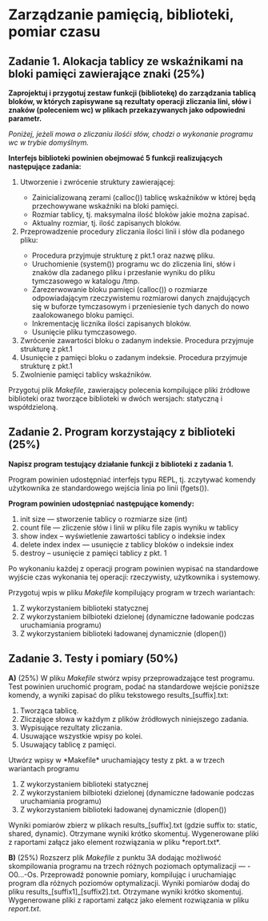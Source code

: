 # Zarządzanie pamięcią, biblioteki, pomiar czasu 


## Zadanie 1. Alokacja tablicy ze wskaźnikami na bloki pamięci zawierające znaki (25%)
**Zaprojektuj i przygotuj zestaw funkcji (bibliotekę) do zarządzania tablicą bloków, w których zapisywane są rezultaty operacji zliczania lini, słów i znaków (poleceniem wc) w plikach przekazywanych jako odpowiedni parametr.**

*Poniżej, jeżeli mowa o zliczaniu ilośći słów, chodzi o wykonanie programu wc w trybie domyślnym.*

**Interfejs biblioteki powinien obejmować 5 funkcji realizujących następujące zadania:**

<ol>
<li>Utworzenie i zwrócenie struktury zawierającej: </li>
<ul>
<li>Zainicializowaną zerami (calloc()) tablicę wskaźników w której będą przechowywane wskaźniki na bloki pamięci. </li>
<li>Rozmiar tablicy, tj. maksymalna ilość bloków jakie można zapisać.</li>
<li>Aktualny rozmiar, tj. ilość zapisanych bloków.</li>
</ul>
<li>Przeprowadzenie procedury zliczania ilości linii i słów dla podanego pliku:</li>
<ul>
<li>Procedura przyjmuje strukturę z pkt.1 oraz nazwę pliku.</li>
<li>Uruchomienie (system()) programu wc do zliczenia lini, słów i znaków dla zadanego pliku i przesłanie wyniku do pliku tymczasowego w katalogu /tmp. </li>
<li>Zarezerwowanie bloku pamięci (calloc()) o rozmiarze odpowiadającym rzeczywistemu rozmiarowi danych znajdujących się w buforze tymczasowym i przeniesienie tych danych do nowo zaalokowanego bloku pamięci.</li>
<li>Inkrementację licznika ilości zapisanych bloków.</li>
<li>Usunięcie pliku tymczasowego.</li>
</ul>
<li>Zwrócenie zawartości bloku o zadanym indeksie. Procedura przyjmuje strukturę z pkt.1</li>
<li>Usunięcie z pamięci bloku o zadanym indeksie. Procedura przyjmuje strukturę z pkt.1</li>
<li>Zwolnienie pamięci tablicy wskaźników.</li>
</ol>

Przygotuj plik *Makefile*, zawierający polecenia kompilujące pliki źródłowe biblioteki oraz tworzące biblioteki w dwóch wersjach: statyczną i współdzieloną.

## Zadanie 2. Program korzystający z biblioteki (25%)
**Napisz program testujący działanie funkcji z biblioteki z zadania 1.**

Program powinien udostępniać interfejs typu REPL, tj. zczytywać komendy użytkownika ze standardowego wejścia linia po linii (fgets()).

**Program powinien udostępniać następujące komendy:**

<ol>
<li>init size — stworzenie tablicy o rozmiarze size (int)</li>
<li>count file — zliczenie słów i linii w pliku file zapis wyniku w tablicy</li>
<li>show index – wyświetlenie zawartości tablicy o indeksie index </li>
<li>delete index index — usunięcie z tablicy bloków o indeksie index</li>
<li>destroy – usunięcie z pamięci tablicy z pkt. 1</li>
</ol>
Po wykonaniu każdej z operacji program powinien wypisać na standardowe wyjście czas wykonania tej operacji: rzeczywisty, użytkownika i systemowy.

Przygotuj wpis w pliku *Makefile* kompilujący program w trzech wariantach:

<ol>
<li>Z wykorzystaniem biblioteki statycznej</li>
<li>Z wykorzystaniem bilbioteki dzielonej (dynamiczne ładowanie podczas uruchamiania programu)</li>
<li>Z wykorzystaniem biblioteki ładowanej dynamicznie (dlopen())</li>
</ol>

## Zadanie 3. Testy i pomiary (50%)

**A)** (25%) W pliku *Makefile* stwórz wpisy przeprowadzające test programu. Test powinien uruchomić program, podać na standardowe wejście poniższe komendy, a wyniki zapisać do pliku tekstowego results_[suffix].txt:
<ol>
<li>Tworząca tablicę.</li>
<li>Zliczające słowa w każdym z plików źródłowych niniejszego zadania.</li>
<li>Wypisujące rezultaty zliczania.</li>
<li>Usuwające wszystkie wpisy po kolei.</li>
<li>Usuwający tablicę z pamięci.</li>
</ol>
Utwórz wpisy w *Makefile* uruchamiający testy z pkt. a w trzech wariantach programu
<ol>
<li>Z wykorzystaniem biblioteki statycznej</li>
<li>Z wykorzystaniem bilbioteki dzielonej (dynamiczne ładowanie podczas uruchamiania programu)</li>
<li>Z wykorzystaniem biblioteki ładowanej dynamicznie (dlopen())</li>
</ol>
Wyniki pomiarów zbierz w plikach results_[suffix].txt (gdzie suffix to: static, shared, dynamic). 
Otrzymane wyniki krótko skomentuj. Wygenerowane pliki z raportami załącz jako element rozwiązania w pliku *report.txt*.

**B)** (25%) Rozszerz plik *Makefile* z punktu 3A dodając możliwość skompilowania programu na trzech różnych poziomach optymalizacji — -O0…-Os. Przeprowadź ponownie pomiary, kompilując i uruchamiając program dla różnych poziomów optymalizacji. Wyniki pomiarów dodaj do pliku results_[suffix1]_[suffix2].txt. 
Otrzymane wyniki krótko skomentuj. Wygenerowane pliki z raportami załącz jako element rozwiązania w pliku *report.txt*.